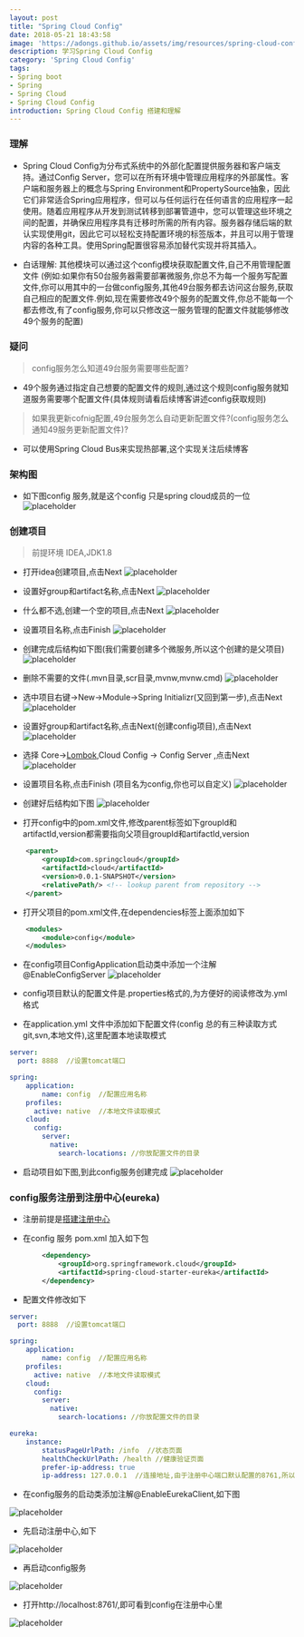 ```yaml
---
layout: post
title: "Spring Cloud Config"
date: 2018-05-21 18:43:58
image: 'https://adongs.github.io/assets/img/resources/spring-cloud-config.png'
description: 学习Spring Cloud Config
category: 'Spring Cloud Config'
tags:
- Spring boot
- Spring
- Spring Cloud
- Spring Cloud Config
introduction: Spring Cloud Config 搭建和理解
---
```


### 理解
- Spring Cloud Config为分布式系统中的外部化配置提供服务器和客户端支持。通过Config Server，您可以在所有环境中管理应用程序的外部属性。客户端和服务器上的概念与Spring Environment和PropertySource抽象，因此它们非常适合Spring应用程序，但可以与任何运行在任何语言的应用程序一起使用。随着应用程序从开发到测试转移到部署管道中，您可以管理这些环境之间的配置，并确保应用程序具有迁移时所需的所有内容。服务器存储后端的默认实现使用git，因此它可以轻松支持配置环境的标签版本，并且可以用于管理内容的各种工具。使用Spring配置很容易添加替代实现并将其插入。

- 白话理解: 其他模块可以通过这个config模块获取配置文件,自己不用管理配置文件
(例如:如果你有50台服务器需要部署微服务,你总不为每一个服务写配置文件,你可以用其中的一台做config服务,其他49台服务都去访问这台服务,获取自己相应的配置文件.例如,现在需要修改49个服务的配置文件,你总不能每一个都去修改,有了config服务,你可以只修改这一服务管理的配置文件就能够修改49个服务的配置)

### 疑问
> config服务怎么知道49台服务需要哪些配置?
- 49个服务通过指定自己想要的配置文件的规则,通过这个规则config服务就知道服务需要哪个配置文件(具体规则请看后续博客讲述config获取规则)

> 如果我更新cofnig配置,49台服务怎么自动更新配置文件?(config服务怎么通知49服务更新配置文件)?
- 可以使用Spring Cloud Bus来实现热部署,这个实现关注后续博客

### 架构图

- 如下图config 服务,就是这个config 只是spring cloud成员的一位
![placeholder](https://adongs.github.io/assets/img/blog/springcloud/config/14.jpg "idea创建项目")



### 创建项目
>前提环境 IDEA,JDK1.8

- 打开idea创建项目,点击Next
![placeholder](https://adongs.github.io/assets/img/blog/springcloud/config/1.jpg "idea创建项目")

- 设置好group和artifact名称,点击Next
![placeholder](https://adongs.github.io/assets/img/blog/springcloud/config/2.jpg "idea创建项目")

- 什么都不选,创建一个空的项目,点击Next
![placeholder](https://adongs.github.io/assets/img/blog/springcloud/config/3.jpg "idea创建项目")

- 设置项目名称,点击Finish
![placeholder](https://adongs.github.io/assets/img/blog/springcloud/config/4.jpg "idea创建项目")

- 创建完成后结构如下图(我们需要创建多个微服务,所以这个创建的是父项目)
![placeholder](https://adongs.github.io/assets/img/blog/springcloud/config/5.jpg "idea创建项目")

- 删除不需要的文件(.mvn目录,scr目录,mvnw,mvnw.cmd)
![placeholder](https://adongs.github.io/assets/img/blog/springcloud/config/6.jpg "idea创建项目")

- 选中项目右键->New->Module->Spring Initializr(又回到第一步),点击Next
![placeholder](https://adongs.github.io/assets/img/blog/springcloud/config/7.jpg "idea创建项目")

- 设置好group和artifact名称,点击Next(创建config项目),点击Next
![placeholder](https://adongs.github.io/assets/img/blog/springcloud/config/8.jpg "idea创建项目")

- 选择 Core-><a href="https://www.zhihu.com/question/42348457">Lombok</a>,Cloud Config -> Config Server ,点击Next
![placeholder](https://adongs.github.io/assets/img/blog/springcloud/config/9.jpg "idea创建项目")

- 设置项目名称,点击Finish (项目名为config,你也可以自定义)
![placeholder](https://adongs.github.io/assets/img/blog/springcloud/config/10.jpg "idea创建项目")

- 创建好后结构如下图
![placeholder](https://adongs.github.io/assets/img/blog/springcloud/config/11.jpg "idea创建项目")

- 打开config中的pom.xml文件,修改parent标签如下groupId和artifactId,version都需要指向父项目groupId和artifactId,version

```xml
    <parent>
        <groupId>com.springcloud</groupId>
        <artifactId>cloud</artifactId>
        <version>0.0.1-SNAPSHOT</version>
        <relativePath/> <!-- lookup parent from repository -->
    </parent>
```

- 打开父项目的pom.xml文件,在dependencies标签上面添加如下

```xml
    <modules>
        <module>config</module>
    </modules>
```

- 在config项目ConfigApplication启动类中添加一个注解@EnableConfigServer
![placeholder](https://adongs.github.io/assets/img/blog/springcloud/config/12.jpg "idea创建项目")

- config项目默认的配置文件是.properties格式的,为方便好的阅读修改为.yml格式


- 在application.yml 文件中添加如下配置文件(config 总的有三种读取方式git,svn,本地文件),这里配置本地读取模式

```yml
server:
  port: 8888  //设置tomcat端口

spring:
    application:
        name: config  //配置应用名称
    profiles:
      active: native  //本地文件读取模式
    cloud:
      config:
        server:
          native:
            search-locations: //你放配置文件的目录
```

- 启动项目如下图,到此config服务创建完成
![placeholder](https://adongs.github.io/assets/img/blog/springcloud/config/13.jpg "idea创建项目")


### config服务注册到注册中心(eureka)

- 注册前提是<a href="https://adongs.github.io/NetflixEureka/">搭建注册中心</a>

- 在config 服务 pom.xml 加入如下包

```xml
        <dependency>
            <groupId>org.springframework.cloud</groupId>
            <artifactId>spring-cloud-starter-eureka</artifactId>
        </dependency>

```

- 配置文件修改如下

```yml
server:
  port: 8888  //设置tomcat端口

spring:
    application:
        name: config  //配置应用名称
    profiles:
      active: native  //本地文件读取模式
    cloud:
      config:
        server:
          native:
            search-locations: //你放配置文件的目录

eureka:           
    instance:
        statusPageUrlPath: /info  //状态页面
        healthCheckUrlPath: /health //健康验证页面
        prefer-ip-address: true
        ip-address: 127.0.0.1  //连接地址,由于注册中心端口默认配置的8761,所以不需要写端口
```

- 在config服务的启动类添加注解@EnableEurekaClient,如下图

![placeholder](https://adongs.github.io/assets/img/blog/springcloud/config/15.jpg "idea创建项目")


- 先启动注册中心,如下

![placeholder](https://adongs.github.io/assets/img/blog/springcloud/config/16.jpg "idea创建项目")

- 再启动config服务

![placeholder](https://adongs.github.io/assets/img/blog/springcloud/config/17.jpg "idea创建项目")

- 打开http://localhost:8761/,即可看到config在注册中心里

![placeholder](https://adongs.github.io/assets/img/blog/springcloud/config/18.jpg "idea创建项目")



